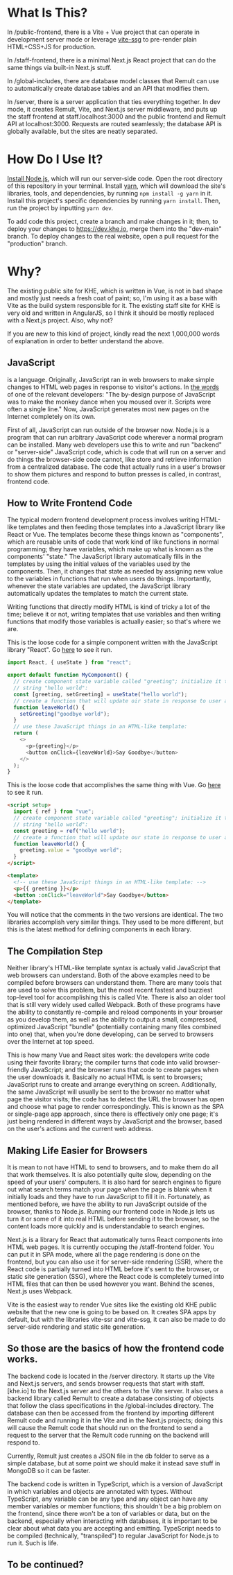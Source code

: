 # What Is This?

In /public-frontend, there is a Vite + Vue project that can operate in development server mode or leverage [vite-ssg](https://github.com/antfu/vite-ssg) to pre-render plain HTML+CSS+JS for production.

In /staff-frontend, there is a minimal Next.js React project that can do the same things via built-in Next.js stuff.

In /global-includes, there are database model classes that Remult can use to automatically create database tables and an API that modifies them.

In /server, there is a server application that ties everything together. In dev mode, it creates Remult, Vite, and Next.js server middleware, and puts up the staff frontend at staff.localhost:3000 and the public frontend and Remult API at localhost:3000. Requests are routed seamlessly; the database API is globally available, but the sites are neatly separated.

# How Do I Use It?

[Install Node.js](https://nodejs.org/en), which will run our server-side code. Open the root directory of this repository in your terminal. Install [yarn](https://yarnpkg.com/), which will download the site's libraries, tools, and dependencies, by running `npm install -g yarn` in it. Install this project's specific dependencies by running `yarn install`. Then, run the project by inputting `yarn dev`.

To add code this project, create a branch and make changes in it; then, to deploy your changes to https://dev.khe.io, merge them into the "dev-main" branch. To deploy changes to the real website, open a pull request for the "production" branch.

# Why?

The existing public site for KHE, which is written in Vue, is not in bad shape and mostly just needs a fresh coat of paint; so, I'm using it as a base with Vite as the build system responsible for it. The existing staff site for KHE is very old and written in AngularJS, so I think it should be mostly replaced with a Next.js project. Also, why not?

If you are new to this kind of project, kindly read the next 1,000,000 words of explanation in order to better understand the above.

## JavaScript

is a language. Originally, JavaScript ran in web browsers to make simple changes to HTML web pages in response to visitor's actions. In [the words](https://softwareengineering.stackexchange.com/a/221658) of one of the relevant developers: "The by-design purpose of JavaScript was to make the monkey dance when you moused over it. Scripts were often a single line." Now, JavaScript generates most new pages on the Internet completely on its own.

First of all, JavaScript can run outside of the browser now. Node.js is a program that can run arbitrary JavaScript code wherever a normal program can be installed. Many web developers use this to write and run "backend" or "server-side" JavaScript code, which is code that will run on a server and do things the browser-side code cannot, like store and retrieve information from a centralized database. The code that actually runs in a user's browser to show them pictures and respond to button presses is called, in contrast, frontend code.

## How to Write Frontend Code

The typical modern frontend development process involves writing HTML-like templates and then feeding those templates into a JavaScript library like React or Vue. The templates become these things known as "components", which are reusable units of code that work kind of like functions in normal programming; they have variables, which make up what is known as the components' "state." The JavaScript library automatically fills in the templates by using the initial values of the variables used by the components. Then, it changes that state as needed by assigning new value to the variables in functions that run when users do things. Importantly, whenever the state variables are updated, the JavaScript library automatically updates the templates to match the current state.

Writing functions that directly modify HTML is kind of tricky a lot of the time; believe it or not, writing templates that use variables and then writing functions that modify those variables is actually easier; so that's where we are.

This is the loose code for a simple component written with the JavaScript library "React". Go [here](https://stackblitz.com/edit/react-1wd8ln?file=src%2FApp.js) to see it run.

```js
import React, { useState } from "react";

export default function MyComponent() {
  // create component state variable called "greeting"; initialize it to the
  // string "hello world":
  const [greeting, setGreeting] = useState("hello world");
  // create a function that will update oir state in response to user actions:
  function leaveWorld() {
    setGreeting("goodbye world");
  }
  // use these JavaScript things in an HTML-like template:
  return (
    <>
      <p>{greeting}</p>
      <button onClick={leaveWorld}>Say Goodbye</button>
    </>
  );
}
```

This is the loose code that accomplishes the same thing with Vue. Go [here](https://stackblitz.com/edit/vue3-vite-starter-nythwm?file=src/App.vue) to see it run.

```html
<script setup>
  import { ref } from "vue";
  // create component state variable called "greeting"; initialize it to the
  // string "hello world":
  const greeting = ref("hello world");
  // create a function that will update our state in response to user actions:
  function leaveWorld() {
    greeting.value = "goodbye world";
  }
</script>

<template>
  <!-- use these JavaScript things in an HTML-like template: -->
  <p>{{ greeting }}</p>
  <button :onClick="leaveWorld">Say Goodbye</button>
</template>
```

You will notice that the comments in the two versions are identical. The two libraries accomplish very similar things. They used to be more different, but this is the latest method for defining components in each library.

## The Compilation Step

Neither library's HTML-like template syntax is actualy valid JavaScript that web browsers can understand. Both of the above examples need to be compiled before browsers can understand them. There are many tools that are used to solve this problem, but the most recent fastest and buzziest top-level tool for accomplishing this is called Vite. There is also an older tool that is still very widely used called Webpack. Both of these programs have the ability to constantly re-compile and reload components in your browser as you develop them, as well as the ability to output a small, compressed, optimized JavaScript "bundle" (potentially containing many files combined into one) that, when you're done developing, can be served to browsers over the Internet at top speed.

This is how many Vue and React sites work: the developers write code using their favorite library; the compiler turns that code into valid browser-friendly JavaScript; and the browser runs that code to create pages when the user downloads it. Basically no actual HTML is sent to browsers; JavaScript runs to create and arrange everything on screen. Additionally, the same JavaScript will usually be sent to the browser no matter what page the visitor visits; the code has to detect the URL the browser has open and choose what page to render correspondingly. This is known as the SPA or single-page app approach, since there is effectively only one page; it's just being rendered in different ways by JavaScript and the browser, based on the user's actions and the current web address.

## Making Life Easier for Browsers

It is mean to not have HTML to send to browsers, and to make them do all that work themselves. It is also potentially quite slow, depending on the speed of your users' computers. It is also hard for search engines to figure out what search terms match your page when the page is blank when it initially loads and they have to run JavaScript to fill it in. Fortunately, as mentioned before, we have the ability to run JavaScript outside of the browser, thanks to Node.js. Running our frontend code in Node.js lets us turn it or some of it into real HTML before sending it to the browser, so the content loads more quickly and is understandable to search engines.

Next.js is a library for React that automatically turns React components into HTML web pages. It is currently occuping the /staff-frontend folder. You can put it in SPA mode, where all the page rendering is done on the frontend, but you can also use it for server-side rendering (SSR), where the React code is partially turned into HTML before it's sent to the browser, or static site generation (SSG), where the React code is completely turned into HTML files that can then be used however you want. Behind the scenes, Next.js uses Webpack.

Vite is the easiest way to render Vue sites like the existing old KHE public website that the new one is going to be based on. It creates SPA apps by default, but with the libraries vite-ssr and vite-ssg, it can also be made to do server-side rendering and static site generation.

## So those are the basics of how the frontend code works.

The backend code is located in the /server directory. It starts up the Vite and Next.js servers, and sends browser requests that start with staff.\[khe.io] to the Next.js server and the others to the Vite server. It also uses a backend library called Remult to create a database consisting of objects that follow the class specifications in the /global-includes directory. The database can then be accessed from the frontend by importing different Remult code and running it in the Vite and in the Next.js projects; doing this will cause the Remult code that should run on the frontend to send a request to the server that the Remult code running on the backend will respond to.

Currently, Remult just creates a JSON file in the db folder to serve as a simple database, but at some point we should make it instead save stuff in MongoDB so it can be faster.

The backend code is written in TypeScript, which is a version of JavaScript in which variables and objects are annotated with types. Without TypeScript, any variable can be any type and any object can have any member variables or member functions; this shouldn't be a big problem on the frontend, since there won't be a ton of variables or data, but on the backend, especially when interacting with databases, it is important to be clear about what data you are accepting and emitting. TypeScript needs to be compiled (technically, "transpiled") to regular JavaScript for Node.js to run it. Such is life.

## To be continued?
